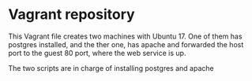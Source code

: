 # Vagrant repository
This Vagrant file creates two machines with Ubuntu 17. One of them has postgres installed, and the ther one, has apache and forwarded the host port to the guest 80 port, where the web service is up.

The two scripts are in charge of installing postgres and apache